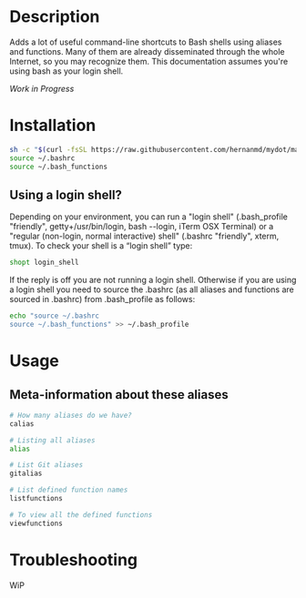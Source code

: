 # Description

Adds a lot of useful command-line shortcuts to Bash shells using aliases and functions. Many of them are already disseminated through the whole Internet, so you may recognize them. This documentation assumes you're using bash as your login shell.

_Work in Progress_

# Installation

```bash
sh -c "$(curl -fsSL https://raw.githubusercontent.com/hernanmd/mydot/master/install.sh)"
source ~/.bashrc
source ~/.bash_functions
```

## Using a login shell?

Depending on your environment, you can run a "login shell" (.bash_profile "friendly", getty+/usr/bin/login, bash --login, iTerm OSX Terminal) or a "regular (non-login, normal interactive) shell" (.bashrc "friendly", xterm, tmux). To check your shell is a “login shell” type:

```bash
shopt login_shell
```

If the reply is off you are not running a login shell. Otherwise if you are using a login shell you need to source the .bashrc (as all aliases and functions are sourced in .bashrc) from .bash_profile as follows:  

```bash
echo "source ~/.bashrc
source ~/.bash_functions" >> ~/.bash_profile
```

# Usage

## Meta-information about these aliases

```bash
# How many aliases do we have?
calias

# Listing all aliases
alias

# List Git aliases
gitalias

# List defined function names
listfunctions

# To view all the defined functions
viewfunctions
```

# Troubleshooting

WiP


